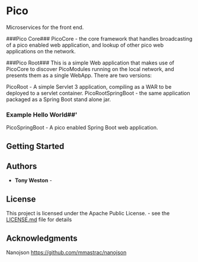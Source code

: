 # Pico 

Microservices for the front end.

###Pico Core###
PicoCore - the core framework that handles broadcasting of a pico enabled web application, and lookup of other pico web applications on the network.

###Pico Root###
This is a simple Web application that makes use of PicoCore to discover PicoModules running on the local network, and presents them as a single WebApp. There are two versions:

PicoRoot - A simple Servlet 3 application, compiling as a WAR to be deployed to a servlet container.
PicoRootSpringBoot - the same application packaged as a Spring Boot stand alone jar.


### Example Hello World##'
PicoSpringBoot - A pico enabled Spring Boot web application.


## Getting Started





## Authors

* **Tony Weston** -


## License

This project is licensed under the Apache Public License. - see the [LICENSE.md](LICENSE.md) file for details

## Acknowledgments

Nanojson 
https://github.com/mmastrac/nanojson

